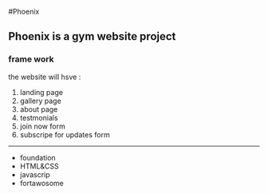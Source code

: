 #Phoenix

## Phoenix is a  gym website project
### frame work 

the website will hsve :
1. landing page
2. gallery page
3. about page
3. testmonials
4. join now form 
5. subscripe for updates form
----------------
- foundation
- HTML&CSS
- javascrip
- fortawosome 
